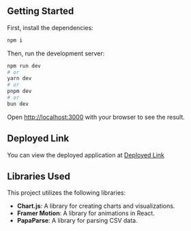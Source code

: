 ## Getting Started

First, install the dependencies:

```bash
npm i
```

Then, run the development server:

```bash
npm run dev
# or
yarn dev
# or
pnpm dev
# or
bun dev
```

Open [http://localhost:3000](http://localhost:3000) with your browser to see the result.

## Deployed Link

You can view the deployed application at [Deployed Link](https://analytics-dashboard-assessment-mzdeyva3q.vercel.app/dashboard)

## Libraries Used

This project utilizes the following libraries:

- **Chart.js**: A library for creating charts and visualizations.
- **Framer Motion**: A library for animations in React.
- **PapaParse**: A library for parsing CSV data.
